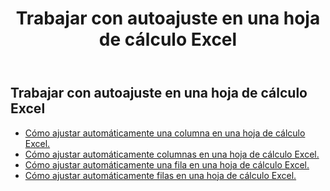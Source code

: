 ﻿---
title:  Trabajar con autoajuste en una hoja de cálculo Excel
second_title: Aspose.Cells Cloud Documen
linktitle: Autoajuste
type: docs
url: /es/worksheets/autofit/
aliases: [/autofit-rows-and-columns-of-worksheet/]
keywords: Autofit rows and columns on an Excel worksheet
description: Aspose.Cells Cloud REST API admite el ajuste automático de filas y columnas en una hoja de cálculo Excel. El SDK admite varios lenguajes de desarrollo, como Android, C#, Go, Java, NodeJS, Perl, PHP, Python, Ruby y Swift.
weight: 20
kwords: Excel, Office Nube, REST API, Hoja de cálculo, PDF, CSV, Json, Markdown, Trabajar con autoajuste en una hoja de cálculo Excel
---
## Trabajar con autoajuste en una hoja de cálculo Excel

- [Cómo ajustar automáticamente una columna en una hoja de cálculo Excel.](/cells/es/worksheets/autofit/column/)
- [Cómo ajustar automáticamente columnas en una hoja de cálculo Excel.](/cells/es/worksheets/autofit/columns/)
- [Cómo ajustar automáticamente una fila en una hoja de cálculo Excel.](/cells/es/worksheets/autofit/row/)
- [Cómo ajustar automáticamente filas en una hoja de cálculo Excel.](/cells/es/worksheets/autofit/rows/)
